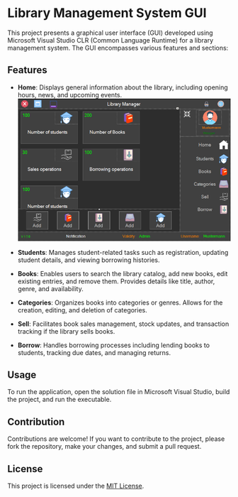 # Library Management System GUI

This project presents a graphical user interface (GUI) developed using Microsoft Visual Studio CLR (Common Language Runtime) for a library management system. The GUI encompasses various features and sections:

## Features

- **Home**: Displays general information about the library, including opening hours, news, and upcoming events.
  ![Digram](doc/home.png)
- **Students**: Manages student-related tasks such as registration, updating student details, and viewing borrowing histories.
  
- **Books**: Enables users to search the library catalog, add new books, edit existing entries, and remove them. Provides details like title, author, genre, and availability.
  
- **Categories**: Organizes books into categories or genres. Allows for the creation, editing, and deletion of categories.
  
- **Sell**: Facilitates book sales management, stock updates, and transaction tracking if the library sells books.
  
- **Borrow**: Handles borrowing processes including lending books to students, tracking due dates, and managing returns.

## Usage

To run the application, open the solution file in Microsoft Visual Studio, build the project, and run the executable.

## Contribution

Contributions are welcome! If you want to contribute to the project, please fork the repository, make your changes, and submit a pull request.

## License

This project is licensed under the [MIT License](LICENSE).

